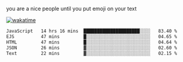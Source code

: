 you are a nice people until you put emoji on your text

[![wakatime](https://wakatime.com/badge/user/87646243-158a-4241-a3cb-668e1fa2dbb8.svg)](https://wakatime.com/@87646243-158a-4241-a3cb-668e1fa2dbb8)
<!--START_SECTION:waka-->

```txt
JavaScript   14 hrs 16 mins  █████████████████████░░░░   83.40 %
EJS          47 mins         █░░░░░░░░░░░░░░░░░░░░░░░░   04.65 %
HTML         47 mins         █░░░░░░░░░░░░░░░░░░░░░░░░   04.64 %
JSON         26 mins         ▓░░░░░░░░░░░░░░░░░░░░░░░░   02.60 %
Text         22 mins         ▓░░░░░░░░░░░░░░░░░░░░░░░░   02.15 %
```

<!--END_SECTION:waka-->
